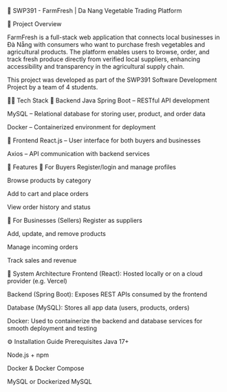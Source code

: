 🥬 SWP391 - FarmFresh | Da Nang Vegetable Trading Platform

📌 Project Overview

FarmFresh is a full-stack web application that connects local businesses in Đà Nẵng with consumers who want to purchase fresh vegetables and agricultural products. The platform enables users to browse, order, and track fresh produce directly from verified local suppliers, enhancing accessibility and transparency in the agricultural supply chain.

This project was developed as part of the SWP391 Software Development Project by a team of 4 students.

👨‍💻 Tech Stack
🔧 Backend
Java Spring Boot – RESTful API development

MySQL – Relational database for storing user, product, and order data

Docker – Containerized environment for deployment

🎨 Frontend
React.js – User interface for both buyers and businesses

Axios – API communication with backend services

🚀 Features
🛒 For Buyers
Register/login and manage profiles

Browse products by category

Add to cart and place orders

View order history and status

🏢 For Businesses (Sellers)
Register as suppliers

Add, update, and remove products

Manage incoming orders

Track sales and revenue

🔗 System Architecture
Frontend (React): Hosted locally or on a cloud provider (e.g. Vercel)

Backend (Spring Boot): Exposes REST APIs consumed by the frontend

Database (MySQL): Stores all app data (users, products, orders)

Docker: Used to containerize the backend and database services for smooth deployment and testing

⚙️ Installation Guide
Prerequisites
Java 17+

Node.js + npm

Docker & Docker Compose

MySQL or Dockerized MySQL
